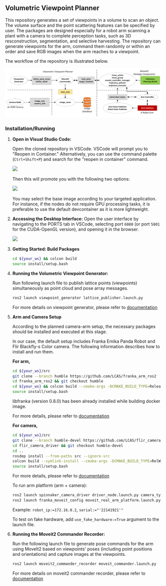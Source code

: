 ## Volumetric Viewpoint Planner

This repository generates a set of viewpoints in a volume to scan an object. The volume surface and the point scattering features can be specified by user. The packages are designed especially for a robot arm scanning a plant with a camera to complete perception tasks, such as 3D resconstruction, segmentation, and selective harvesting. The repository can generate viewpoints for the arm, command them randomly or within an order and save RGB images when the arm reaches to a viewpoint. 

The workflow of the repository is illustrated below.

<img src="docs/Volumetric_Viewpoint_Planner_Github.png" width="800" > 

### Installation/Running

1. **Open in Visual Studio Code:**

   Open the cloned repository in VSCode. VSCode will prompt you to "Reopen in Container." Alternatively, you can use the command palette (`Ctrl+Shift+P`) and search for the "reopen in container" command.

   <img src="https://github.com/LCAS/ros2_pkg_template/assets/47870260/52b26ae9-ffe9-4e7c-afb9-88cee88f870f" width="300">


   Then this will promote you with the following two options:

   <img src="https://github.com/user-attachments/assets/d0885c75-59de-4b5d-a8b7-c38bf02444d4" width="400">


   You may select the base image according to your targeted application. For instance, if the nodes do not require GPU processing tasks, it is preferable to use the default devcontainer as it is more lightweight.

2. **Accessing the Desktop Interface:**
   Open the user interface by navigating to the PORTS tab in VSCode, selecting port `6080` (or port `5801` for the CUDA-OpenGL version), and opening it in the browser.

   <img src="https://github.com/LCAS/ros2_pkg_template/assets/47870260/b61f4c95-453b-4c92-ad66-5133c91abb05" width="400">

3. **Getting Started: Build Packages**

   ```bash
   cd ${your_ws} && colcon build
   source install/setup.bash
   ```

4. **Running the Volumetric Viewpoint Generator:**

   Run following launch file to publish lattice points (viewpoints) simultaneously as point cloud and pose array messages.

   ```bash
   ros2 launch viewpoint_generator lattice_publisher.launch.py
   ```
   For more details on viewpoint generator, please refer to [documentation](src/viewpoint_generator/README.md#viewpoint-generator)

5. **Arm and Camera Setup**

   According to the planned camera-arm setup, the necessary packages should be installed and executed at this stage.

   In our case, the default setup includes Franka Emika Panda Robot and Flir Blackfly-s Color camera. The following information describes how to install and run them.

   **For arm,**

   ```bash
   cd ${your_ws}/src
   git clone --branch humble https://github.com/LCAS/franka_arm_ros2
   cd franka_arm_ros2 && git checkout humble
   cd ${your_ws} && colcon build --cmake-args -DCMAKE_BUILD_TYPE=Release -DFranka_DIR:PATH=/libfranka/build`
   source install/setup.bash
   ```
   libfranka (version 0.8.0) has been already installed while building docker image. 

   For more details, please refer to [documentation](https://github.com/LCAS/franka_arm_ros2)

   **For camera,**

   ```bash
   cd ${your_ws}/src
   git clone --branch humble-devel https://github.com/LCAS/flir_camera_driver
   cd flir_camera_driver && git checkout humble-devel
   cd ..
   rosdep install --from-paths src --ignore-src
   colcon build --symlink-install --cmake-args -DCMAKE_BUILD_TYPE=RelWithDebInfo -DCMAKE_EXPORT_COMPILE_COMMANDS=ON
   source install/setup.bash
   ```

   For more details, please refer to [documentation](https://github.com/LCAS/flir_camera_driver/blob/humble-devel/spinnaker_camera_driver/doc/index.rst)

   To run arm platform (arm + camera):
   ```bash
   ros2 launch spinnaker_camera_driver driver_node.launch.py camera_type:=blackfly_s serial:="'<camera-serial>'"
   ros2 launch franka_moveit_config moveit_real_arm_platform.launch.py robot_ip:=<fci-ip> camera_type:=blackfly_s serial:="'<camera-serial>'" load_camera:=True
   ```
   Example: `robot_ip:=172.16.0.2`, `serial:="'22141921'"` 

   To test on fake hardware, add `use_fake_hardware:=True` argument to the launch file.

6. **Running the Moveit2 Commander Recorder:**

   Run the following launch file to generate pose commands for the arm using MoveIt2 based on viewpoints' poses (including point positions and orientations) and capture images at the viewpoints.

   ```bash
   ros2 launch moveit2_commander_recorder moveit_commander.launch.py
   ```
   For more details on moveit2 commander recorder, please refer to [documentation](src/moveit2_commander_recorder#franka-arm-moveit-commander-for-plant-inspection)



